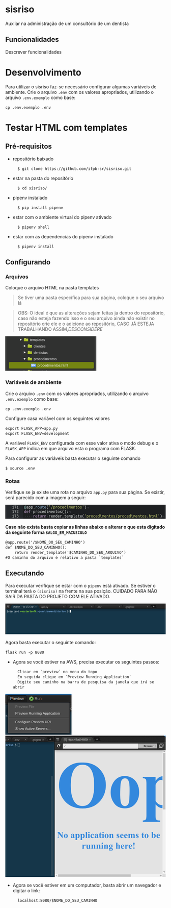 # sisriso

Auxliar na administração de um consultório de um dentista

## Funcionalidades

 Descrever funcionalidades

# Desenvolvimento


Para utilizar o sisriso faz-se necessário configurar algumas variáveis de ambiente. Crie o arquivo `.env` com os valores apropriados, utilizando o arquivo `.env.exemplo` como base:

    cp .env.exemplo .env
 
# Testar HTML com templates

## Pré-requisitos
* repositório baixado

        $ git clone https://github.com/ifpb-sr/sisriso.git
        
* estar na pasta do repositório

        $ cd sisriso/
        
* pipenv instalado

        $ pip install pipenv
        
* estar com o ambiente virtual do pipenv ativado

        $ pipenv shell
        
* estar com as dependencias do pipenv instalado

        $ pipenv install
    
## Configurando
### Arquivos
Coloque o arquivo HTML na pasta templates

> Se tiver uma pasta específica para sua página, coloque o seu arquivo lá

> OBS: O ideal é que as alterações sejam feitas ja dentro do repositório, caso não esteja fazendo isso e o seu arquivo ainda não existir no repositório crie ele e o adicione ao repositório, CASO JÁ ESTEJA TRABALHANDO ASSIM,*DESCONSIDERE*

![Exemplo da aparência da pasta `templates`](https://github.com/alefemoreira/imagens/blob/master/Captura%20de%20tela%20de%202019-09-04%2017-39-55.png)

### Variáveis de ambiente
Crie o arquivo `.env` com os valores apropriados, utilizando o arquivo `.env.exemplo` como base:

    cp .env.exemplo .env
    
Configure casa variável com os seguintes valores

    export FLASK_APP=app.py
    export FLASK_ENV=development

A variável `FLASK_ENV` configurada com esse valor ativa o modo debug e o `FLASK_APP` indica em que arquivo esta o programa com FLASK.

Para configurar as variáveis basta executar o seguinte comando
   
    $ source .env
    
### Rotas
Verifique se ja existe uma rota no arquivo `app.py` para sua página. Se existir, será parecido com a imagem a seguir:

![Exemplo de rota](https://github.com/alefemoreira/imagens/blob/master/Captura%20de%20tela%20de%202019-09-04%2018-10-54.png)

**Caso não exista basta copiar as linhas abaixo e alterar o que esta digitado da seguinte forma `$ALGO_EM_MAIUSCULO`**

    @app.route('/$NOME_DO_SEU_CAMINHO')
    def $NOME_DO_SEU_CAMINHO():
        return render_template('$CAMINHO_DO_SEU_ARQUIVO')
    #O caminho do arquivo é relativo a pasta `templates`

## Executando
Para executar verifique se estar com o `pipenv` está ativado. Se estiver o terminal terá o `(sisriso)` na frente na sua posição. CUIDADO PARA NÃO SAIR DA PASTA DO PROJETO COM ELE ATIVADO.

![Terminal com o pipenv ativo](https://github.com/alefemoreira/imagens/blob/master/Captura%20de%20tela%20de%202019-09-04%2018-18-26.png)

Agora basta executar o seguinte comando:

    flask run -p 8080

* Agora se você estiver na AWS, precisa executar os seguintes passos:

        Clicar em `preview` no menu do topo
        Em seguida clique em `Preview Running Application`
        Digite seu caminho na barra de pesquisa da janela que irá se abrir

![Menu do Topo](https://github.com/alefemoreira/imagens/blob/master/Captura%20de%20tela%20de%202019-09-04%2018-23-12.png)
![Janela Que Se Abre](https://github.com/alefemoreira/imagens/blob/master/Captura%20de%20tela%20de%202019-09-04%2018-27-28.png)

* Agora se você estiver em um computador, basta abrir um navegador e digitar o link:

        localhost:8080/$NOME_DO_SEU_CAMINHO
